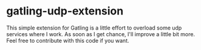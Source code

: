 gatling-udp-extension
======================
This simple extension for Gatling is a little effort to overload some udp services where I work. As soon as I get chance, I'll improve a little bit more. Feel free to contribute with this code if you want.
